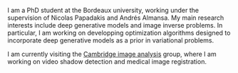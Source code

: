 

I am a PhD student at the Bordeaux university, working under the supervision of Nicolas Papadakis and Andrés Almansa. My main research interests include deep generative models and image inverse problems.
In particular, I am working on developping optimization algorithms designed to incorporate deep generative models as a prior in variational problems.

I am currently visiting the [Cambridge image analysis](http://www.damtp.cam.ac.uk/research/cia/cambridge-image-analysis) group, where I am working on video shadow detection and medical image registration.